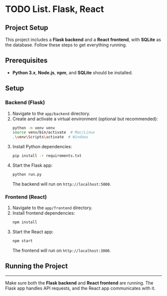 # TODO List. Flask, React

## Project Setup

This project includes a **Flask backend** and a **React frontend**, with **SQLite** as the database. Follow these steps to get everything running.

## Prerequisites

- **Python 3.x**, **Node.js**, **npm**, and **SQLite** should be installed.

## Setup

### Backend (Flask)
1. Navigate to the `app/backend` directory.
2. Create and activate a virtual environment (optional but recommended):
   ```bash
   python -m venv venv
   source venv/bin/activate  # Mac/Linux
   .\venv\Scripts\activate  # Windows
   ```
3. Install Python dependencies:
   ```bash
   pip install -r requirements.txt
   ```
4. Start the Flask app:
   ```bash
   python run.py
   ```
   The backend will run on `http://localhost:5000`.

### Frontend (React)
1. Navigate to the `app/frontend` directory.
2. Install frontend dependencies:
   ```bash
   npm install
   ```
3. Start the React app:
   ```bash
   npm start
   ```
   The frontend will run on `http://localhost:3000`.

## Running the Project
---
Make sure both the **Flask backend** and **React frontend** are running. The Flask app handles API requests, and the React app communicates with it.

